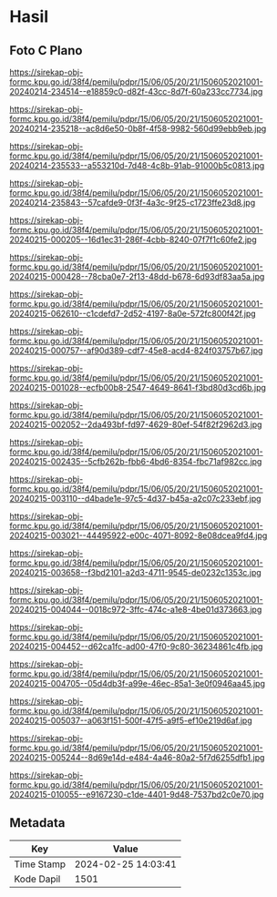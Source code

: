 # Hasil

## Foto C Plano

https://sirekap-obj-formc.kpu.go.id/38f4/pemilu/pdpr/15/06/05/20/21/1506052021001-20240214-234514--e18859c0-d82f-43cc-8d7f-60a233cc7734.jpg

https://sirekap-obj-formc.kpu.go.id/38f4/pemilu/pdpr/15/06/05/20/21/1506052021001-20240214-235218--ac8d6e50-0b8f-4f58-9982-560d99ebb9eb.jpg

https://sirekap-obj-formc.kpu.go.id/38f4/pemilu/pdpr/15/06/05/20/21/1506052021001-20240214-235533--a553210d-7d48-4c8b-91ab-91000b5c0813.jpg

https://sirekap-obj-formc.kpu.go.id/38f4/pemilu/pdpr/15/06/05/20/21/1506052021001-20240214-235843--57cafde9-0f3f-4a3c-9f25-c1723ffe23d8.jpg

https://sirekap-obj-formc.kpu.go.id/38f4/pemilu/pdpr/15/06/05/20/21/1506052021001-20240215-000205--16d1ec31-286f-4cbb-8240-07f7f1c60fe2.jpg

https://sirekap-obj-formc.kpu.go.id/38f4/pemilu/pdpr/15/06/05/20/21/1506052021001-20240215-000428--78cba0e7-2f13-48dd-b678-6d93df83aa5a.jpg

https://sirekap-obj-formc.kpu.go.id/38f4/pemilu/pdpr/15/06/05/20/21/1506052021001-20240215-062610--c1cdefd7-2d52-4197-8a0e-572fc800f42f.jpg

https://sirekap-obj-formc.kpu.go.id/38f4/pemilu/pdpr/15/06/05/20/21/1506052021001-20240215-000757--af90d389-cdf7-45e8-acd4-824f03757b67.jpg

https://sirekap-obj-formc.kpu.go.id/38f4/pemilu/pdpr/15/06/05/20/21/1506052021001-20240215-001028--ecfb00b8-2547-4649-8641-f3bd80d3cd6b.jpg

https://sirekap-obj-formc.kpu.go.id/38f4/pemilu/pdpr/15/06/05/20/21/1506052021001-20240215-002052--2da493bf-fd97-4629-80ef-54f82f2962d3.jpg

https://sirekap-obj-formc.kpu.go.id/38f4/pemilu/pdpr/15/06/05/20/21/1506052021001-20240215-002435--5cfb262b-fbb6-4bd6-8354-fbc71af982cc.jpg

https://sirekap-obj-formc.kpu.go.id/38f4/pemilu/pdpr/15/06/05/20/21/1506052021001-20240215-003110--d4bade1e-97c5-4d37-b45a-a2c07c233ebf.jpg

https://sirekap-obj-formc.kpu.go.id/38f4/pemilu/pdpr/15/06/05/20/21/1506052021001-20240215-003021--44495922-e00c-4071-8092-8e08dcea9fd4.jpg

https://sirekap-obj-formc.kpu.go.id/38f4/pemilu/pdpr/15/06/05/20/21/1506052021001-20240215-003658--f3bd2101-a2d3-4711-9545-de0232c1353c.jpg

https://sirekap-obj-formc.kpu.go.id/38f4/pemilu/pdpr/15/06/05/20/21/1506052021001-20240215-004044--0018c972-3ffc-474c-a1e8-4be01d373663.jpg

https://sirekap-obj-formc.kpu.go.id/38f4/pemilu/pdpr/15/06/05/20/21/1506052021001-20240215-004452--d62ca1fc-ad00-47f0-9c80-36234861c4fb.jpg

https://sirekap-obj-formc.kpu.go.id/38f4/pemilu/pdpr/15/06/05/20/21/1506052021001-20240215-004705--05d4db3f-a99e-46ec-85a1-3e0f0946aa45.jpg

https://sirekap-obj-formc.kpu.go.id/38f4/pemilu/pdpr/15/06/05/20/21/1506052021001-20240215-005037--a063f151-500f-47f5-a9f5-ef10e219d6af.jpg

https://sirekap-obj-formc.kpu.go.id/38f4/pemilu/pdpr/15/06/05/20/21/1506052021001-20240215-005244--8d69e14d-e484-4a46-80a2-5f7d6255dfb1.jpg

https://sirekap-obj-formc.kpu.go.id/38f4/pemilu/pdpr/15/06/05/20/21/1506052021001-20240215-010055--e9167230-c1de-4401-9d48-7537bd2c0e70.jpg


## Metadata

| Key        | Value               |
| ---------- | ------------------- |
| Time Stamp | 2024-02-25 14:03:41 |
| Kode Dapil | 1501                |



